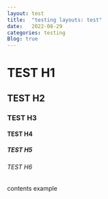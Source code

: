 ```yaml
---
layout: test
title:  "testing layouts: test"
date:   2022-08-29
categories: testing
Blog: true
---
```


# TEST H1
## TEST H2
### TEST H3
#### TEST H4
##### TEST H5
###### TEST H6
contents example


